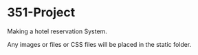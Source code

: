 # 351-Project 

Making a hotel reservation System.

Any images or  files or CSS files will be placed in the static folder.        

